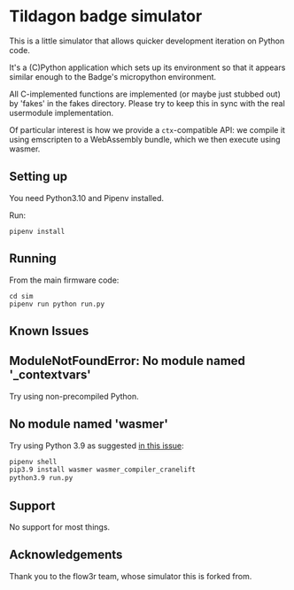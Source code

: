 Tildagon badge simulator
===

This is a little simulator that allows quicker development iteration on Python code.

It's a (C)Python application which sets up its environment so that it appears similar enough to the Badge's micropython environment.

All C-implemented functions are implemented (or maybe just stubbed out) by 'fakes' in the fakes directory. Please try to keep this in sync with the real usermodule implementation.

Of particular interest is how we provide a `ctx`-compatible API: we compile it using emscripten to a WebAssembly bundle, which we then execute using wasmer.

Setting up
---

You need Python3.10 and Pipenv installed.

Run:
```
pipenv install
```

Running
---

From the main firmware code:

```
cd sim
pipenv run python run.py
```

Known Issues
---

## ModuleNotFoundError: No module named '_contextvars'

Try using non-precompiled Python.

## No module named 'wasmer'

Try using Python 3.9 as suggested [in this issue](https://github.com/wasmerio/wasmer-python/issues/539):

```sh
pipenv shell
pip3.9 install wasmer wasmer_compiler_cranelift
python3.9 run.py
```

Support
---

No support for most things.

Acknowledgements
---

Thank you to the flow3r team, whose simulator this is forked from.